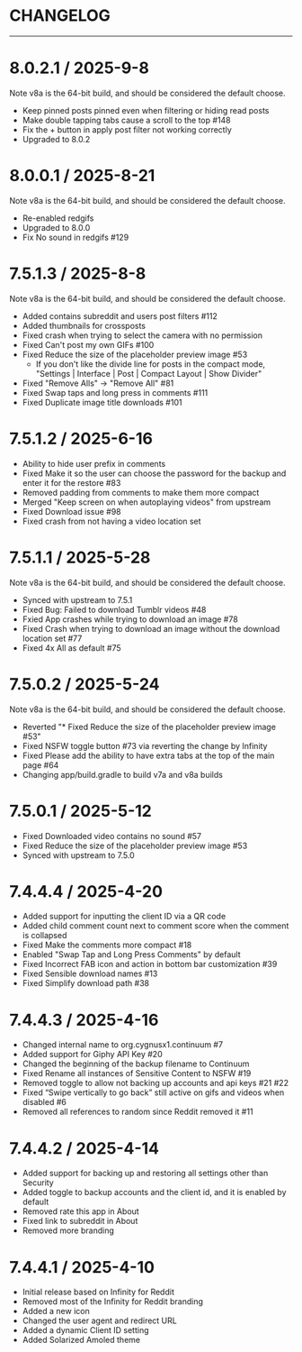 # CHANGELOG

---

8.0.2.1 / 2025-9-8
===========
Note v8a is the 64-bit build, and should be considered the default choose.

* Keep pinned posts pinned even when filtering or hiding read posts 
* Make double tapping tabs cause a scroll to the top #148
* Fix the + button in apply post filter not working correctly
* Upgraded to 8.0.2

8.0.0.1 / 2025-8-21
============
Note v8a is the 64-bit build, and should be considered the default choose.

* Re-enabled redgifs
* Upgraded to 8.0.0
* Fix No sound in redgifs #129

7.5.1.3 / 2025-8-8
===========
Note v8a is the 64-bit build, and should be considered the default choose.

* Added contains subreddit and users post filters #112
* Added thumbnails for crossposts
* Fixed crash when trying to select the camera with no permission
* Fixed Can't post my own GIFs #100
* Fixed Reduce the size of the placeholder preview image #53
  - If you don't like the divide line for posts in the compact mode, "Settings | Interface | Post | Compact Layout | Show Divider"
* Fixed "Remove Alls" -> "Remove All" #81
* Fixed Swap taps and long press in comments #111
* Fixed Duplicate image title downloads #101

7.5.1.2 / 2025-6-16
============

* Ability to hide user prefix in comments
* Fixed Make it so the user can choose the password for the backup and enter it for the restore #83
* Removed padding from comments to make them more compact
* Merged "Keep screen on when autoplaying videos" from upstream
* Fixed Download issue #98
* Fixed crash from not having a video location set

7.5.1.1 / 2025-5-28
============
Note v8a is the 64-bit build, and should be considered the default choose.

* Synced with upstream to 7.5.1
* Fixed Bug: Failed to download Tumblr videos #48
* Fxied App crashes while trying to download an image #78
* Fixed Crash when trying to download an image without the download location set #77
* Fixed 4x All as default #75

7.5.0.2 / 2025-5-24
============
Note v8a is the 64-bit build, and should be considered the default choose.

* Reverted "* Fixed Reduce the size of the placeholder preview image #53"
* Fixed NSFW toggle button #73 via reverting the change by Infinity
* Fixed Please add the ability to have extra tabs at the top of the main page #64
* Changing app/build.gradle to build v7a and v8a builds

7.5.0.1 / 2025-5-12
============
* Fixed Downloaded video contains no sound #57
* Fixed Reduce the size of the placeholder preview image #53
* Synced with upstream to 7.5.0

7.4.4.4 / 2025-4-20
============
* Added support for inputting the client ID via a QR code
* Added child comment count next to comment score when the comment is collapsed
* Fixed Make the comments more compact #18
* Enabled "Swap Tap and Long Press Comments" by default
* Fixed Incorrect FAB icon and action in bottom bar customization #39
* Fixed Sensible download names #13  
* Fixed Simplify download path #38

7.4.4.3 / 2025-4-16
===================
* Changed internal name to org.cygnusx1.continuum #7
* Added support for Giphy API Key #20
* Changed the beginning of the backup filename to Continuum
* Fixed Rename all instances of Sensitive Content to NSFW #19
* Removed toggle to allow not backing up accounts and api keys #21 #22
* Fixed “Swipe vertically to go back” still active on gifs and videos when disabled #6
* Removed all references to random since Reddit removed it #11

7.4.4.2 / 2025-4-14
===================
* Added support for backing up and restoring all settings other than Security
* Added toggle to backup accounts and the client id, and it is enabled by default
* Removed rate this app in About
* Fixed link to subreddit in About
* Removed more branding

7.4.4.1 / 2025-4-10
===================
* Initial release based on Infinity for Reddit
* Removed most of the Infinity for Reddit branding
* Added a new icon
* Changed the user agent and redirect URL
* Added a dynamic Client ID setting
* Added Solarized Amoled theme
